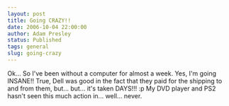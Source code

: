 ```yaml
---
layout: post
title: Going CRAZY!!
date: 2006-10-04 22:00:00
author: Adam Presley
status: Published
tags: general
slug: going-crazy
---
```


Ok... So I've been without a computer for almost a week. Yes, I'm going
INSANE!! True, Dell was good in the fact that they paid for the shipping
to and from them, but... but... it's taken DAYS!!! :p My DVD player and
PS2 hasn't seen this much action in... well... never.
